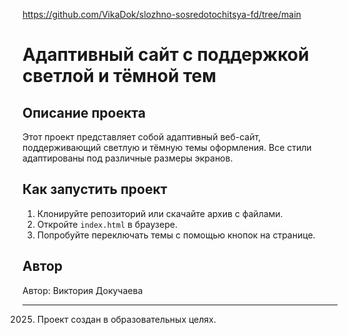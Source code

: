 https://github.com/VikaDok/slozhno-sosredotochitsya-fd/tree/main

# Адаптивный сайт с поддержкой светлой и тёмной тем

## Описание проекта

Этот проект представляет собой адаптивный веб-сайт, поддерживающий светлую и тёмную темы оформления. Все стили адаптированы под различные размеры экранов.


## Как запустить проект

1. Клонируйте репозиторий или скачайте архив с файлами.
2. Откройте `index.html` в браузере.
3. Попробуйте переключать темы с помощью кнопок на странице.


## Автор

Автор: Виктория Докучаева  


---

2025. Проект создан в образовательных целях.